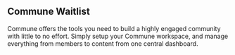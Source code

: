 <h2>Commune Waitlist</h2>

Commune offers the tools you need to build a highly engaged community with little to no effort. Simply setup your Commune workspace, and manage everything from members to content from one central dashboard.


